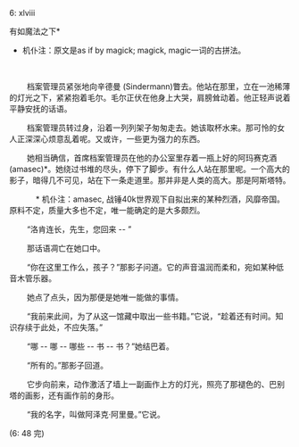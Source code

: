 6: xlviii 

有如魔法之下* 

* 机仆注：原文是as if by magick; magick, magic一词的古拼法。

 

        档案管理员紧张地向辛德曼 (Sindermann)瞥去。他站在那里，立在一池稀薄的灯光之下，紧紧抱着毛尔。毛尔正伏在他身上大哭，肩膀耸动着。他正轻声说着平静安抚的话语。

        档案管理员转过身，沿着一列列架子匆匆走去。她该取杯水来。那可怜的女人正深深心烦意乱着呢。又或许，一些更为强力的东西。

        她相当确信，首席档案管理员在他的办公室里存着一瓶上好的阿玛赛克酒 (amasec)*。她绕过书堆的尽头，停下了脚步。有什么人站在那里呢。一个高大的影子，暗得几不可见，站在下一条走道里。那并非是人类的高大。那是阿斯塔特。

            * 机仆注：amasec, 战锤40k世界观下自拟出来的某种烈酒，风靡帝国。原料不定，质量大多也不定，唯一能确定的是大多颇烈。

        “洛肯连长，先生，您回来 -- ”

        那话语凋亡在她口中。

        “你在这里工作么，孩子？”那影子问道。它的声音温润而柔和，宛如某种低音木管乐器。

        她点了点头，因为那便是她唯一能做的事情。

        “我前来此间，为了从这一馆藏中取出一些书籍。”它说，“趁着还有时间。知识存续于此处，不应失落。”

        “哪 -- 哪 -- 哪些 -- 书 -- 书？”她结巴着。

        “所有的。”那影子回道。

        它步向前来，动作激活了墙上一副画作上方的灯光，照亮了那褪色的、巴别塔的画影，还有画作前的身形。

        “我的名字，叫做阿泽克·阿里曼。”它说。



(6: 48 完) 
